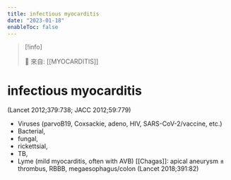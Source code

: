 ```yaml
---
title: infectious myocarditis
date: "2023-01-18"
enableToc: false
---
```


> [!info]
>
> 🌱 來自: [[MYOCARDITIS]]

# infectious myocarditis

(Lancet 2012;379:738; JACC 2012;59:779)

- Viruses (parvoB19, Coxsackie, adeno, HIV, SARS-CoV-2/vaccine, etc.)
- Bacterial,
- fungal,
- rickettsial,
- TB,
- Lyme (mild myocarditis, often with AVB)
  [[Chagas]]: apical aneurysm ± thrombus, RBBB, megaesophagus/colon (Lancet 2018;391:82)
